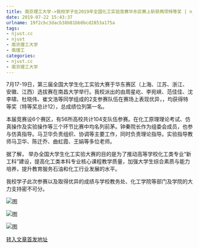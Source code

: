 ```yaml
---
title: 南京理工大学->我校学子在2019年全国化工实验竞赛华东区赛上斩获两项特等奖 | njust.cc
date: 2019-07-22 15:43:37
urlname: 19f2cbc3dacb38b81bb8bcd2853a175a
tags: 
- njust.cc
- njust
- 南京理工大学
- 南理工
categories:
- njust.cc
- 南京理工大学
---
```



7月17-19日，第三届全国大学生化工实验大赛于华东赛区（上海、江苏、浙江、安徽、江西）选拔赛在南昌大学举行。我校派出的由周星屹、李宛峡、范佳佳、沈李啸、杜晓伟、崔文浩等同学组成的2支参赛队伍在赛场上表现优异，，均获得特等奖（特等奖总计12），总成绩位列第一名。

本届竞赛设6个赛区，有56所高校共计104支队伍参赛。在化工原理理论考试、仿真操作及实验操作等三个环节比赛中均名列前茅。钟秦院长作为组委会成员，也参与仿真指导。马卫华负责组织、协调等主要工作，同时负责理论指导。实验指导教师马卫华、陈迁乔、曲虹霞、王娟等多位老师。

据了解， 举办全国大学生化工实验大赛的目的是为了推动高等学校化工类专业“新工科”建设，提高化工类本科专业核心课程教学质量，加强大学生综合素质与能力培养，提升教育服务石油和化工行业发展的水平。

我校学子此次参赛以及取得优异的成绩与学校教务处、化工学院等部门及学院的大力支持密不可分。



![图](http://zs.njust.edu.cn/_upload/article/images/7d/d4/ddf5d304453c87575c998c925945/06ece508-927e-4c9c-8e83-dbfdbd4df94b.jpg)

![图](http://zs.njust.edu.cn/_upload/article/images/7d/d4/ddf5d304453c87575c998c925945/51add408-d076-4098-8834-5318af46a1c2.jpg)

![图](http://zs.njust.edu.cn/_upload/article/images/7d/d4/ddf5d304453c87575c998c925945/2f1e60fb-7a85-4614-959c-5d18e63654a4.jpg)

[转入文章首发地址](http://zs.njust.edu.cn/20/b6/c4621a204982/page.htm)